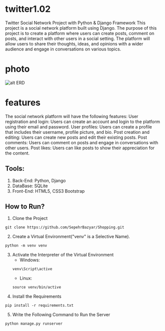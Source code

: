 # twitter1.02
Twitter Social Network Project with Python &amp; Django Framework
This project is a social network platform built using Django. The purpose of this project is to create a platform where users can create posts, comment on posts, and interact with other users in a social setting. The platform will allow users to share their thoughts, ideas, and opinions with a wider audience and engage in conversations on various topics.
# photo
![alt ERD ](https://github.com/[amiiirm8]/[twitter1.02]/blob/[main]/twitter.jpg?raw=true)
# features
The social network platform will have the following features:
User registration and login: Users can create an account and login to the platform using their email and password.
User profiles: Users can create a profile that includes their username, profile picture, and bio.
Post creation and editing: Users can create new posts and edit their existing posts.
Post comments: Users can comment on posts and engage in conversations with other users.
Post likes: Users can like posts to show their appreciation for the content.


## Tools:
1. Back-End: Python, Django
2. DataBase: SQLite
3. Front-End: HTML5, CSS3 Bootstrap

## How to Run?
1. Clone the Project
```
git clone https://github.com/SepehrBazyar/Shopping.git
```
2. Create a Virtual Environment("venv" is a Selective Name).
```
python -m venv venv
```
3. Activate the Interpreter of the Virtual Environment
    * Windows:
    ```
    venv\Script\active
    ```
    * Linux:
    ```
    source venv/bin/active
    ```
4. Install the Requirements
```
pip install -r requirements.txt
```
5. Write the Following Command to Run the Server
```
python manage.py runserver
```
